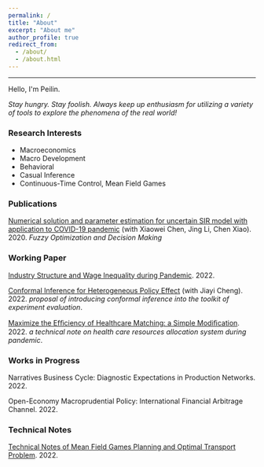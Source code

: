 ```yaml
---
permalink: /
title: "About"
excerpt: "About me"
author_profile: true
redirect_from: 
  - /about/
  - /about.html
---
```

------

Hello, I'm Peilin. 

_Stay hungry. Stay foolish. Always keep up enthusiasm for utilizing a variety of tools to explore the phenomena of the real world!_

### Research Interests
- Macroeconomics
- Macro Development
- Behavioral
- Casual Inference
- Continuous-Time Control, Mean Field Games


### Publications

[Numerical solution and parameter estimation for uncertain SIR model with application to COVID-19 pandemic](https://tteclinc.github.io/peilinyang//files/UncertaintySIR.pdf) (with Xiaowei Chen, Jing Li, Chen Xiao). 2020. *Fuzzy Optimization and Decision Making*

### Working Paper

[Industry Structure and Wage Inequality during Pandemic](https://tteclinc.github.io/peilinyang//files/Inequality.pdf). 2022.

[Conformal Inference for Heterogeneous Policy Effect](https://tteclinc.github.io/peilinyang//files/RP_conformal.pdf) (with Jiayi Cheng). 2022. _proposal of introducing conformal inference into the toolkit of experiment evaluation_.

[Maximize the Efﬁciency of Healthcare Matching: a Simple Modiﬁcation](https://tteclinc.github.io/peilinyang//files/Healthcare_matching.pdf). 2022. _a technical note on health care resources allocation system during pandemic_.

### Works in Progress

Narratives Business Cycle: Diagnostic Expectations in Production Networks. 2022.

Open-Economy Macroprudential Policy: International Financial Arbitrage Channel. 2022.

### Technical Notes

[Technical Notes of Mean Field Games Planning and Optimal Transport Problem](https://tteclinc.github.io/peilinyang//files/MFGOT.pdf). 2022.
